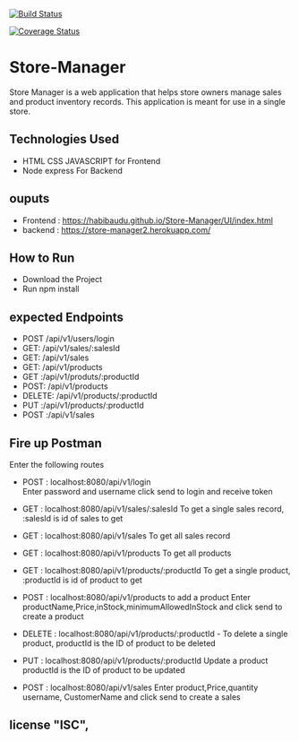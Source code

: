 [![Build Status](https://travis-ci.org/habibaudu/Store-Manager.svg?branch=develop)](https://travis-ci.org/habibaudu/Store-Manager)

[![Coverage Status](https://coveralls.io/repos/github/habibaudu/Store-Manager/badge.svg?branch=chore_coverage)](https://coveralls.io/github/habibaudu/Store-Manager?branch=chore_coverage)



# Store-Manager
Store Manager is a web application that helps store owners manage sales and product inventory records. This application is meant for use in a single store.

## Technologies Used


   - HTML CSS JAVASCRIPT for Frontend  
   - Node express For Backend 

## ouputs

  - Frontend : https://habibaudu.github.io/Store-Manager/UI/index.html
  - backend : https://store-manager2.herokuapp.com/
   

## How to Run
   - Download the Project
   - Run  npm install 




## expected Endpoints
  - POST /api/v1/users/login
  - GET: /api/v1/sales/:salesId
  - GET: /api/v1/sales
  - GET: /api/v1/products
  - GET :/api/v1/produts/:productId
  - POST: /api/v1/products
  - DELETE: /api/v1/products/:productId
  - PUT :/api/v1/products/:productId
  - POST :/api/v1/sales

## Fire up Postman
  Enter the following routes
  - POST : localhost:8080/api/v1/login  
        Enter password and username click send to login and receive token

  - GET : localhost:8080/api/v1/sales/:salesId 
        To get a single sales record, :salesId is id of sales to get

  - GET : localhost:8080/api/v1/sales 
        To get all sales record 

  - GET : localhost:8080/api/v1/products
        To get all products

  - GET : localhost:8080/api/v1/products/:productId
        To get a single product, :productId is id of product to get

  - POST : localhost:8080/api/v1/products  to add a product
         Enter productName,Price,inStock,minimumAllowedInStock and click send to create a product 

  - DELETE : localhost:8080/api/v1/products/:productId
         - To delete a single product, productId is the ID of product to be deleted

  - PUT : localhost:8080/api/v1/products/:productId
        Update a product  productId is the ID of product to be updated

  - POST : localhost:8080/api/v1/sales 
      Enter product,Price,quantity  username, CustomerName and click send to create a sales  
        

 
## license "ISC",